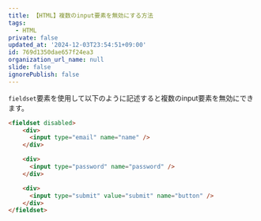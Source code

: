 ```yaml
---
title: 【HTML】複数のinput要素を無効にする方法
tags:
  - HTML
private: false
updated_at: '2024-12-03T23:54:51+09:00'
id: 769d1350dae657f24ea3
organization_url_name: null
slide: false
ignorePublish: false
---
```

`fieldset`要素を使用して以下のように記述すると複数のinput要素を無効にできます。

```html
<fieldset disabled>
	<div>
	  <input type="email" name="name" />
	</div>

	<div>
	  <input type="password" name="password" />
	</div>

	<div>
	  <input type="submit" value="submit" name="button" />
	</div>
</fieldset>
```
